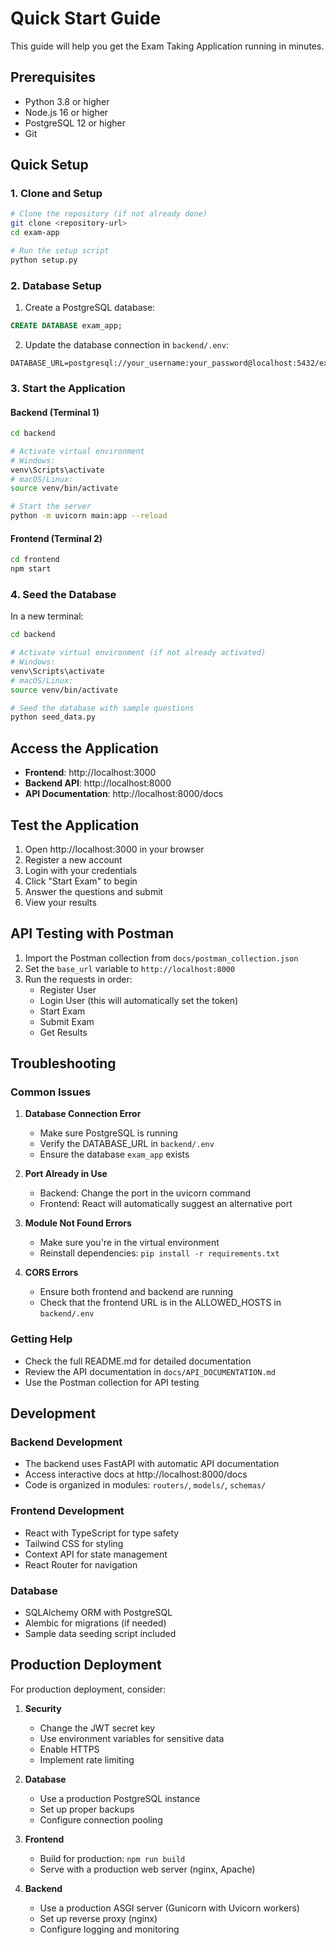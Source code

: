 # Quick Start Guide

This guide will help you get the Exam Taking Application running in minutes.

## Prerequisites

- Python 3.8 or higher
- Node.js 16 or higher
- PostgreSQL 12 or higher
- Git

## Quick Setup

### 1. Clone and Setup

```bash
# Clone the repository (if not already done)
git clone <repository-url>
cd exam-app

# Run the setup script
python setup.py
```

### 2. Database Setup

1. Create a PostgreSQL database:
```sql
CREATE DATABASE exam_app;
```

2. Update the database connection in `backend/.env`:
```env
DATABASE_URL=postgresql://your_username:your_password@localhost:5432/exam_app
```

### 3. Start the Application

#### Backend (Terminal 1)
```bash
cd backend

# Activate virtual environment
# Windows:
venv\Scripts\activate
# macOS/Linux:
source venv/bin/activate

# Start the server
python -m uvicorn main:app --reload
```

#### Frontend (Terminal 2)
```bash
cd frontend
npm start
```

### 4. Seed the Database

In a new terminal:
```bash
cd backend

# Activate virtual environment (if not already activated)
# Windows:
venv\Scripts\activate
# macOS/Linux:
source venv/bin/activate

# Seed the database with sample questions
python seed_data.py
```

## Access the Application

- **Frontend**: http://localhost:3000
- **Backend API**: http://localhost:8000
- **API Documentation**: http://localhost:8000/docs

## Test the Application

1. Open http://localhost:3000 in your browser
2. Register a new account
3. Login with your credentials
4. Click "Start Exam" to begin
5. Answer the questions and submit
6. View your results

## API Testing with Postman

1. Import the Postman collection from `docs/postman_collection.json`
2. Set the `base_url` variable to `http://localhost:8000`
3. Run the requests in order:
   - Register User
   - Login User (this will automatically set the token)
   - Start Exam
   - Submit Exam
   - Get Results

## Troubleshooting

### Common Issues

1. **Database Connection Error**
   - Make sure PostgreSQL is running
   - Verify the DATABASE_URL in `backend/.env`
   - Ensure the database `exam_app` exists

2. **Port Already in Use**
   - Backend: Change the port in the uvicorn command
   - Frontend: React will automatically suggest an alternative port

3. **Module Not Found Errors**
   - Make sure you're in the virtual environment
   - Reinstall dependencies: `pip install -r requirements.txt`

4. **CORS Errors**
   - Ensure both frontend and backend are running
   - Check that the frontend URL is in the ALLOWED_HOSTS in `backend/.env`

### Getting Help

- Check the full README.md for detailed documentation
- Review the API documentation in `docs/API_DOCUMENTATION.md`
- Use the Postman collection for API testing

## Development

### Backend Development
- The backend uses FastAPI with automatic API documentation
- Access interactive docs at http://localhost:8000/docs
- Code is organized in modules: `routers/`, `models/`, `schemas/`

### Frontend Development
- React with TypeScript for type safety
- Tailwind CSS for styling
- Context API for state management
- React Router for navigation

### Database
- SQLAlchemy ORM with PostgreSQL
- Alembic for migrations (if needed)
- Sample data seeding script included

## Production Deployment

For production deployment, consider:

1. **Security**
   - Change the JWT secret key
   - Use environment variables for sensitive data
   - Enable HTTPS
   - Implement rate limiting

2. **Database**
   - Use a production PostgreSQL instance
   - Set up proper backups
   - Configure connection pooling

3. **Frontend**
   - Build for production: `npm run build`
   - Serve with a production web server (nginx, Apache)

4. **Backend**
   - Use a production ASGI server (Gunicorn with Uvicorn workers)
   - Set up reverse proxy (nginx)
   - Configure logging and monitoring
